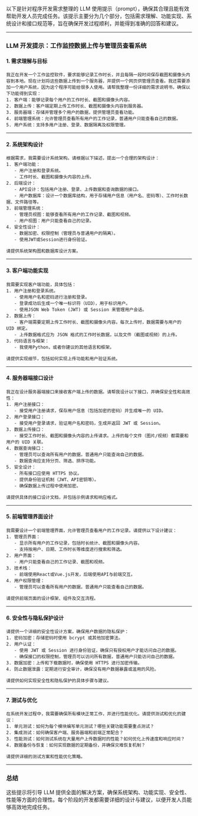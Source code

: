 以下是针对程序开发需求整理的 LLM 使用提示（prompt），确保其合理且能有效帮助开发人员完成任务。该提示主要分为几个部分，包括需求理解、功能实现、系统设计和接口规范等，旨在确保开发过程顺利，并能得到准确的回答和建议。

---

### **LLM 开发提示：工作监控数据上传与管理员查看系统**

#### **1. 需求理解与目标**

```text
我正在开发一个工作监控软件，要求能够记录工作时长，并且每隔一段时间保存截图和摄像头内容到本地。现在计划将这些数据上传到一个服务器，并提供一个网页供管理员查看。我还需要添加一个用户系统，因为这个程序可能给很多人使用。请帮我整理一份详细的需求说明书，确保以下功能得到实现：
1. 客户端：能够记录每个用户的工作时长、截图和摄像头内容。
2. 数据上传：客户端定期上传工作时长、截图和摄像头内容到服务器。
3. 服务器端：存储并管理多个用户的数据，提供管理员查看功能。
4. 前端管理系统：允许管理员查看所有用户的工作记录，普通用户只能查看自己的数据。
5. 用户系统：支持多用户注册、登录、数据隔离及权限管理。
```

---

#### **2. 系统架构设计**

```text
根据需求，我需要设计系统架构。请根据以下描述，提出一个合理的架构设计：
1. 客户端功能：
   - 用户注册和登录系统。
   - 工作时长、截图和摄像头内容的上传。
2. 后端设计：
   - API设计：包括用户注册、登录、上传数据和查询数据的接口。
   - 用户数据库：设计一个数据库结构，用于存储用户信息（用户名、密码等）、工作时长数据、文件路径等。
3. 前端管理系统：
   - 管理员视图：能够查看所有用户的工作记录、截图和视频。
   - 用户视图：用户只能查看自己的记录。
4. 安全性设计：
   - 数据加密、权限控制（管理员与普通用户的隔离）。
   - 使用JWT或Session进行身份验证。

请提供系统架构图和数据库设计方案。
```

---

#### **3. 客户端功能实现**

```text
我需要实现客户端功能，具体包括：
1. 用户注册和登录系统。
   - 使用用户名和密码进行注册和登录。
   - 登录成功后生成一个唯一标识符（UID），用于标识用户。
   - 使用JSON Web Token (JWT) 或 Session 来管理用户会话。
2. 数据上传：
   - 客户端需要定期上传工作时长、截图和摄像头内容。每次上传时，数据需要与用户的 UID 绑定。
   - 上传数据格式应为 JSON 格式的工作时长数据，以及文件（截图或视频）的上传。
3. 代码语言与框架：
   - 我使用Python，或者你建议的其他语言和框架。

请提供实现细节，包括如何实现上传功能和用户验证系统。
```

---

#### **4. 服务器端接口设计**

```text
我正在设计服务器端接口来接收客户端上传的数据。请帮我设计以下接口，并确保安全性和高效性：
1. 用户注册接口：
   - 接受用户注册请求，保存用户信息（包括加密的密码）并生成唯一的 UID。
2. 用户登录接口：
   - 接受用户登录请求，验证用户名和密码，生成并返回 JWT 或 Session。
3. 数据上传接口：
   - 接受工作时长、截图和摄像头内容的上传请求。上传的每个文件（图片/视频）都需要和用户的 UID 关联。
4. 数据查询接口：
   - 管理员可以查询所有用户的数据，普通用户只能查询自己的数据。
   - 数据查询应支持分页、筛选、排序功能。
5. 安全设计：
   - 所有接口应使用 HTTPS 协议。
   - 提供身份验证机制（JWT、API密钥等）。
   - 确保数据上传过程中使用加密。

请提供具体的接口设计文档，并包括示例请求和响应格式。
```

---

#### **5. 前端管理界面设计**

```text
我需要设计一个前端管理界面，允许管理员查看用户的工作记录。请提供以下设计建议：
1. 管理员界面：
   - 显示所有用户的工作记录，包括时长统计、截图和摄像头内容。
   - 支持按用户、日期、工作时长等维度进行搜索和筛选。
2. 用户界面：
   - 用户只能查看自己的工作记录、截图和视频。
3. 技术栈：
   - 前端使用React或Vue.js开发，后端使用API与前端交互。
4. 用户权限管理：
   - 管理员可以查看所有用户的数据，普通用户只能查看自己的数据。
   
请提供前端页面的设计框架、组件及交互流程。
```

---

#### **6. 安全性与隐私保护设计**

```text
请提供一个详细的安全性设计方案，确保用户数据的隐私保护：
1. 密码加密：存储密码时使用 bcrypt 或其他加密算法。
2. 用户认证：
   - 使用 JWT 或 Session 进行身份验证，确保只有授权用户才能访问自己的数据。
   - 确保接口的权限控制，管理员可以访问所有数据，普通用户只能访问自己的数据。
3. 数据加密：上传和下载数据时，确保使用 HTTPS 进行加密传输。
4. 防止数据泄露：定期进行安全审计，确保没有用户数据暴露或滥用的风险。

请提供如何实现安全性和隐私保护的具体步骤与建议。
```

---

#### **7. 测试与优化**

```text
在系统开发过程中，我需要确保所有模块正常工作，并进行性能优化。请提供测试和优化的建议：
1. 单元测试：如何为每个模块编写单元测试？哪些关键功能需要重点测试？
2. 集成测试：如何确保客户端、服务器端和前端正常配合？
3. 性能测试：如何测试系统在大量用户上传数据时的性能？如何优化上传速度和响应时间？
4. 数据备份与恢复：如何实现数据的定期备份，并确保灾难恢复机制？
   
请提供详细的测试方案和性能优化策略。
```

---

### **总结**

这些提示将引导 LLM 提供全面的解决方案，确保系统架构、功能实现、安全性、性能等方面的合理性。每个阶段的开发都需要详细的设计与建议，以便开发人员能够高效地完成任务。

